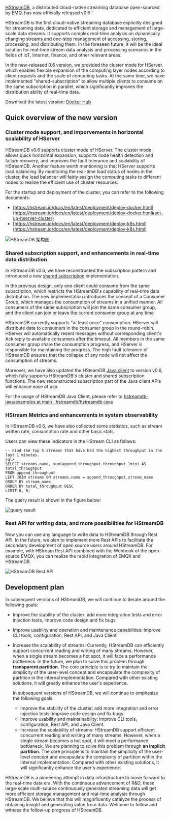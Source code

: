 [HStreamDB](https://hstream.io), a distributed cloud-native streaming database open-sourced by EMQ, has now officially released v0.6 !

HStreamDB is the first cloud-native streaming database explicitly designed for streaming data, dedicated to efficient storage and management of large-scale data streams. It supports complex real-time analysis on dynamically changing streams and one-stop management of accessing, storing, processing, and distributing them. In the foreseen future, it will be the ideal solution for real-time stream data analysis and processing scenarios in the fields of IoT, Internet, finance, and other relevant areas.

In the new-released 0.6 version, we provided the cluster mode for HServer, which enables flexible expansion of the computing layer nodes according to client requests and the scale of computing tasks. At the same time, we have implemented "shared-subscription" to allow multiple clients to consume on the same subscription in parallel, which significantly improves the distribution ability of real-time data.

Download the latest version: [Docker Hub](https://hub.docker.com/r/hstreamdb/hstream/tags)

## Quick overview of the new version

### Cluster mode support, and imporvements in horizontal scalability of HServer

HStreamDB v0.6 supports cluster mode of HServer. The cluster mode allows quick horizontal expansion, supports node health detection and failure recovery, and improves the fault tolerance and scalability of HStreamDB. Another feature worth mentioning is that HServer supports load balancing. By monitoring the real-time load status of nodes in the cluster, the load balancer will fairly assign the computing tasks to different nodes to realize the efficient use of cluster resources.

For the startup and deployment of the cluster, you can refer to the following documents:

- [https://hstream.io/docs/en/latest/deployment/deploy-docker.html](https://hstream.io/docs/en/latest/deployment/deploy-docker.html#set-up-hserver-cluster) 
- [https://hstream.io/docs/en/latest/deployment/deploy-k8s.html](https://hstream.io/docs/en/latest/deployment/deploy-k8s.html)

![HStreamDB 架构图](https://assets.emqx.com/images/553197ac2ae839659a3ba7cdd4b016e7.png)

### Shared subscription support, and enhancements in real-time data distribution

In HStreamDB v0.6, we have reconstructed the subscription pattern and introduced a new [shared subscription](https://www.emqx.com/en/blog/introduction-to-mqtt5-protocol-shared-subscription) implementation.

In the previous design, only one client could consume from the same subscription, which restricts the HStreamDB's capability of real-time data distribution. The new implementation introduces the concept of a Consumer Group, which manages the consumption of streams in a unified manner. All consumers of the same subscription will join the same consumer group, and the client can join or leave the current consumer group at any time.

HStreamDB currently supports "at least once" consumption. HServer will distribute data to consumers in the consumer group in the round-robin. HServer will automatically resent messages without corresponding client's Ack reply to available consumers after the timeout. All members in the same consumer group share the consumption progress, and HServer is responsible for maintaining the progress. The high fault tolerance of HStreamDB ensures that the collapse of any node will not affect the consumption of streams.

Moreover, we have also updated the HSteamDB [Java client](https://github.com/hstreamdb/hstreamdb-java) to version v0.6, which fully supports HStreamDB's cluster and shared subscription functions. The new reconstructed subscription part of the Java client APIs will enhance ease of use. 

For the usage of HStreamDB Java Client, please refer to [hstreamdb-java/examples at main · hstreamdb/hstreamdb-java](https://github.com/hstreamdb/hstreamdb-java/tree/main/examples)

### HStream Metrics and enhancements in system observability

In HStreamDB v0.6, we have also collected some statistics, such as stream written rate, consumption rate and other basic stats.

Users can view these indicators in the HStream CLI as follows:

```
-- Find the top 5 streams that have had the highest throughput in the last 1 minutes.
sql> 
SELECT streams.name, sum(append_throughput.throughput_1min) AS total_throughput 
FROM append_throughput
LEFT JOIN streams ON streams.name = append_throughput.stream_name  
GROUP BY stream_name 
ORDER BY total_throughput DESC 
LIMIT 0, 5;
```

The query result is shown in the figure below:

![query result](https://assets.emqx.com/images/11bc8c9fb3b67f8eb6466327e547439f.png)

### Rest API for writing data, and more possibilities for HStreamDB

Now you can use any language to write data to HStreamDB through Rest API. In the future, we plan to implement more Rest APIs to facilitate the secondary development of open source users around HStreamDB. For example, with HStream Rest API combined with the Webhook of the open-source EMQX, you can realize the rapid integration of EMQX and HStreamDB.

![HStreamDB Rest API](https://assets.emqx.com/images/efe9a264a84a0c302bb9e5ba62c13c47.png)

## Development plan

In subsequent versions of HStreamDB, we will continue to iterate around the following goals:

- Improve the stability of the cluster: add more integration tests and error injection tests, improve code design and fix bugs

- Improve usability and operation and maintenance capabilities: Improve CLI tools, configuration, Rest API, and Java Client

- Increase the scalability of streams: Currently, HStreamDB can efficiently support concurrent reading and writing of many streams. However, when a single stream becomes a hot spot, it will face a performance bottleneck. In the future, we plan to solve this problem through **transparent partition**. The core principle is to try to maintain the simplicity of the user-level concept and encapsulate the complexity of partition in the internal implementation. Compared with other existing solutions, it will greatly enhance the user's experience.

  In subsequent versions of HStreamDB, we will continue to emphasize the following goals:

  - Improve the stability of the cluster: add more integration and error injection tests; improve code design and fix bugs.
  - Improve usability and maintainability: Improve CLI tools, configuration, Rest API, and Java Client.
  - Increase the scalability of streams: HStreamDB support efficient concurrent reading and writing of many streams. However, when a single stream becomes a hot spot, it will meet a performance bottleneck. We are planning to solve this problem through **an implicit partition**. The core principle is to maintain the simplicity of the user-level concept and encapsulate the complexity of partition within the internal implementation. Compared with other existing solutions, it will significantly enhance the user's experience.

HStreamDB is a pioneering attempt in data infrastructure to move forward to the real-time data era. With the continuous advancement of R&D, these large-scale multi-source continuously generated streaming data will get more efficient storage management and real-time analysis through HStreamDB. We believe that this will magnificently catalyze the process of obtaining insight and generating value from data. Welcome to follow and witness the follow-up progress of HStreamDB.
